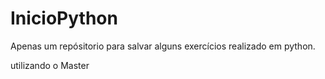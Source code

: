 # InicioPython
Apenas um repósitorio para salvar alguns exercícios realizado em python.

utilizando o Master
